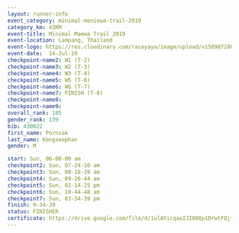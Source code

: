 ```yaml
---
layout: runner-info 
event_category: minimal-meniewa-trail-2019 
category_km: 43KM 
event-title: Minimal Maewa Trail 2019 
event-location: Lampang, Thailand 
event-logo: https://res.cloudinary.com/raceyaya/image/upload/v1569072805/logo/minimal-trail_ktnvsp.jpg 
event-date:  14-Jul-19 
checkpoint-name2: W1 (T-2) 
checkpoint-name3: W2 (T-3) 
checkpoint-name4: W3 (T-4) 
checkpoint-name5: W5 (T-6) 
checkpoint-name6: W6 (T-7) 
checkpoint-name7: FINISH (T-8) 
checkpoint-name8: 
checkpoint-name9: 
overall_rank: 185
gender_rank: 139
bib: 430022
first_name: Pornsak
last_name: Kongseephan
gender: M

start: Sun, 06-00-00 am
checkpoint2: Sun, 07-24-10 am
checkpoint3: Sun, 08-18-39 am
checkpoint4: Sun, 09-26-44 am
checkpoint5: Sun, 01-14-25 pm
checkpoint6: Sun, 10-44-48 am
checkpoint7: Sun, 03-34-39 pm
finish: 9-34-39
status: FINISHER
certificate: https://drive.google.com/file/d/1ulAYicqaoIJI00Qp1DrwtFQjfS9kFXVn/view?usp=sharing
---
```

